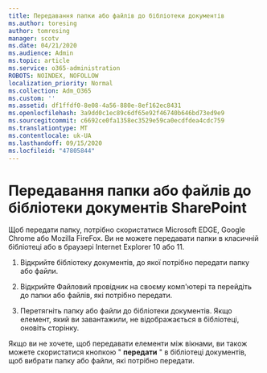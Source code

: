 ```yaml
---
title: Передавання папки або файлів до бібліотеки документів
ms.author: toresing
author: tomresing
manager: scotv
ms.date: 04/21/2020
ms.audience: Admin
ms.topic: article
ms.service: o365-administration
ROBOTS: NOINDEX, NOFOLLOW
localization_priority: Normal
ms.collection: Adm_O365
ms.custom: ''
ms.assetid: df1ffdf0-8e08-4a56-880e-8ef162ec8431
ms.openlocfilehash: 3a9dd0c1ec89c6df65e92f46740b646bd73ed9e9
ms.sourcegitcommit: c6692ce0fa1358ec3529e59ca0ecdfdea4cdc759
ms.translationtype: MT
ms.contentlocale: uk-UA
ms.lasthandoff: 09/15/2020
ms.locfileid: "47805844"
---
```

# <a name="upload-a-folder-or-files-to-a-sharepoint-document-library"></a>Передавання папки або файлів до бібліотеки документів SharePoint

Щоб передати папку, потрібно скористатися Microsoft EDGE, Google Chrome або Mozilla FireFox. Ви не можете передавати папки в класичній бібліотеці або в браузері Internet Explorer 10 або 11.
  
1. Відкрийте бібліотеку документів, до якої потрібно передати папку або файли.
    
2. Відкрийте Файловий провідник на своєму комп'ютері та перейдіть до папки або файлів, які потрібно передати.
    
3. Перетягніть папку або файли до бібліотеки документів. Якщо елемент, який ви завантажили, не відображається в бібліотеці, оновіть сторінку. 
    
Якщо ви не хочете, щоб передавати елементи між вікнами, ви також можете скористатися кнопкою " **передати** " в бібліотеці документів, щоб вибрати папку або файли, які потрібно передати. 
  

